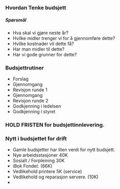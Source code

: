 
### Hvordan Tenke budsjett

##### Spørsmål
* Hva skal vi gjøre neste år?
* Hvilke midler trenger vi for å gjennomføre dette?
* Hvilke kostnader vil dette få?
* Har man midler til dette?
* Har vi gode grunner for dette?

### Budsjettrutiner
* Forslag 
* Gjennomgang
* Revisjon runde 1
* Gjennomgang
* Revisjon runde 2
* Godkjenning i ledelsen
* Godkjenning i styret

### HOLD FRISTEN for budsjettinnlevering. 

### Nytt i budsjettet for drift
* Gamle budsjetter har liten verdi for nytt budsjett. 
* Nye arbeidsstasjoner 40K
* Sosialt / Forpleining 30K 
* iBok Fondet. (66K)
* Vedlikehold printere 5K (service)
* Vedlikehold og reparasjon servere. (10K)
* 

